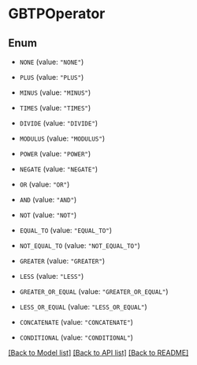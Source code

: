 # GBTPOperator

## Enum


* `NONE` (value: `"NONE"`)

* `PLUS` (value: `"PLUS"`)

* `MINUS` (value: `"MINUS"`)

* `TIMES` (value: `"TIMES"`)

* `DIVIDE` (value: `"DIVIDE"`)

* `MODULUS` (value: `"MODULUS"`)

* `POWER` (value: `"POWER"`)

* `NEGATE` (value: `"NEGATE"`)

* `OR` (value: `"OR"`)

* `AND` (value: `"AND"`)

* `NOT` (value: `"NOT"`)

* `EQUAL_TO` (value: `"EQUAL_TO"`)

* `NOT_EQUAL_TO` (value: `"NOT_EQUAL_TO"`)

* `GREATER` (value: `"GREATER"`)

* `LESS` (value: `"LESS"`)

* `GREATER_OR_EQUAL` (value: `"GREATER_OR_EQUAL"`)

* `LESS_OR_EQUAL` (value: `"LESS_OR_EQUAL"`)

* `CONCATENATE` (value: `"CONCATENATE"`)

* `CONDITIONAL` (value: `"CONDITIONAL"`)


[[Back to Model list]](../README.md#documentation-for-models) [[Back to API list]](../README.md#documentation-for-api-endpoints) [[Back to README]](../README.md)


